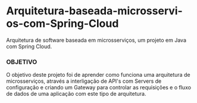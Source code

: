 # Arquitetura-baseada-microsservi-os-com-Spring-Cloud
Arquitetura de software baseada em microsserviços, um projeto em Java com Spring Cloud.

### OBJETIVO

O objetivo deste projeto foi de aprender como funciona uma arquitetura de microsserviços, através a interligação de API's com Servers de configuração e criando um Gateway para controlar as requisições e o fluxo de dados de uma aplicação com este tipo de arquitetura.
